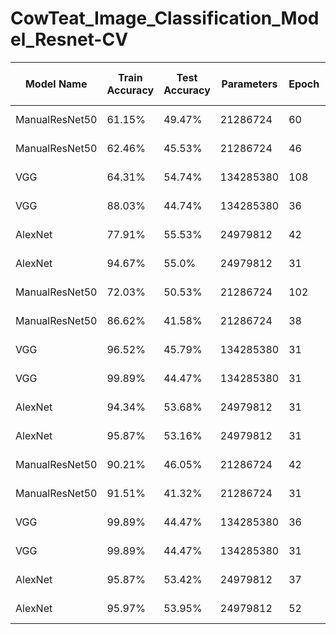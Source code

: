 # CowTeat_Image_Classification_Model_Resnet-CV
| Model Name    | Train Accuracy | Test Accuracy | Parameters | Epoch | Best Epoch Number | Best Epoch Loss | Patience | Learning Rate | Batch Size | Date & Time         |
|---------------|----------------|---------------|------------|-------|-------------------|-----------------|----------|---------------|------------|---------------------|
| ManualResNet50| 61.15%         | 49.47%        | 21286724   | 60    | 30                | 1.111425        | 30       | 0.0010        | 16         | 29_10_2023-23-16    |
| ManualResNet50| 62.46%         | 45.53%        | 21286724   | 46    | 16                | 1.105210        | 30       | 0.0005        | 16         | 29_10_2023-23-24    |
| VGG           | 64.31%         | 54.74%        | 134285380  | 108   | 78                | 0.898382        | 30       | 0.0010        | 16         | 29_10_2023-23-46    |
| VGG           | 88.03%         | 44.74%        | 134285380  | 36    | 6                 | 0.987227        | 30       | 0.0005        | 16         | 29_10_2023-23-54    |
| AlexNet       | 77.91%         | 55.53%        | 24979812   | 42    | 12                | 0.891964        | 30       | 0.0010        | 16         | 30_10_2023-00-00    |
| AlexNet       | 94.67%         | 55.0%         | 24979812   | 31    | 1                 | 1.936129        | 30       | 0.0005        | 16         | 30_10_2023-00-05    |
| ManualResNet50| 72.03%         | 50.53%        | 21286724   | 102   | 72                | 1.104458        | 30       | 0.0010        | 32         | 30_10_2023-00-22    |
| ManualResNet50| 86.62%         | 41.58%        | 21286724   | 38    | 8                 | 1.142733        | 30       | 0.0005        | 32         | 30_10_2023-00-28    |
| VGG           | 96.52%         | 45.79%        | 134285380  | 31    | 1                 | 1.452910        | 30       | 0.0010        | 32         | 30_10_2023-00-34    |
| VGG           | 99.89%         | 44.47%        | 134285380  | 31    | 1                 | 2.262708        | 30       | 0.0005        | 32         | 30_10_2023-00-40    |
| AlexNet       | 94.34%         | 53.68%        | 24979812   | 31    | 1                 | 2.619717        | 30       | 0.0010        | 32         | 30_10_2023-00-44    |
| AlexNet       | 95.87%         | 53.16%        | 24979812   | 31    | 1                 | 4.697650        | 30       | 0.0005        | 32         | 30_10_2023-00-49    |
| ManualResNet50| 90.21%         | 46.05%        | 21286724   | 42    | 12                | 1.109577        | 30       | 0.0010        | 64         | 30_10_2023-00-55    |
| ManualResNet50| 91.51%         | 41.32%        | 21286724   | 31    | 1                 | 1.125833        | 30       | 0.0005        | 64         | 30_10_2023-00-59    |
| VGG           | 99.89%         | 44.47%        | 134285380  | 36    | 6                 | 2.456812        | 30       | 0.0010        | 64         | 30_10_2023-01-06    |
| VGG           | 99.89%         | 44.47%        | 134285380  | 31    | 1                 | 3.262125        | 30       | 0.0005        | 64         | 30_10_2023-01-12    |
| AlexNet       | 95.87%         | 53.42%        | 24979812   | 37    | 7                 | 3.245117        | 30       | 0.0010        | 64         | 30_10_2023-01-17    |
| AlexNet       | 95.97%         | 53.95%        | 24979812   | 52    | 22                | 4.473685        | 30       | 0.0005        | 64         | 30_10_2023-01-24    |
